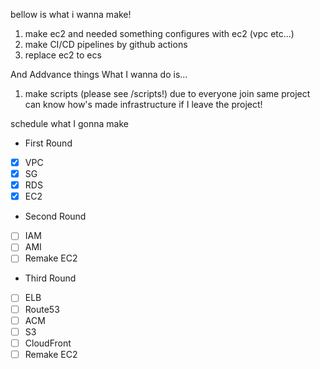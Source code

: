 bellow is what i wanna make!

1. make ec2 and needed something configures with ec2 (vpc etc...)
2. make CI/CD pipelines by github actions
3. replace ec2 to ecs

And Addvance things What I wanna do is...

1. make scripts (please see /scripts!) due to everyone join same project can know how's made infrastructure if I leave the project!

schedule what I gonna make

- First Round
- [x] VPC
- [x] SG
- [x] RDS
- [x] EC2

- Second Round
- [ ] IAM
- [ ] AMI
- [ ] Remake EC2

- Third Round
- [ ] ELB
- [ ] Route53
- [ ] ACM
- [ ] S3
- [ ] CloudFront
- [ ] Remake EC2
